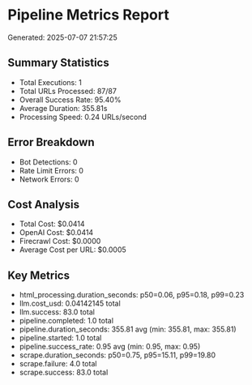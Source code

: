 # Pipeline Metrics Report

Generated: 2025-07-07 21:57:25

## Summary Statistics
- Total Executions: 1
- Total URLs Processed: 87/87
- Overall Success Rate: 95.40%
- Average Duration: 355.81s
- Processing Speed: 0.24 URLs/second

## Error Breakdown
- Bot Detections: 0
- Rate Limit Errors: 0
- Network Errors: 0

## Cost Analysis
- Total Cost: $0.0414
- OpenAI Cost: $0.0414
- Firecrawl Cost: $0.0000
- Average Cost per URL: $0.0005

## Key Metrics
- html_processing.duration_seconds: p50=0.06, p95=0.18, p99=0.23
- llm.cost_usd: 0.04142145 total
- llm.success: 83.0 total
- pipeline.completed: 1.0 total
- pipeline.duration_seconds: 355.81 avg (min: 355.81, max: 355.81)
- pipeline.started: 1.0 total
- pipeline.success_rate: 0.95 avg (min: 0.95, max: 0.95)
- scrape.duration_seconds: p50=0.75, p95=15.11, p99=19.80
- scrape.failure: 4.0 total
- scrape.success: 83.0 total
